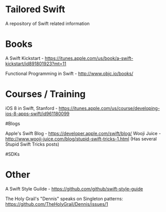 # Tailored Swift
A repository of Swift related information

# Books

A Swift Kickstart - https://itunes.apple.com/us/book/a-swift-kickstart/id891801923?mt=11

Functional Programming in Swift - http://www.objc.io/books/

# Courses / Training

iOS 8 in Swift, Stanford - https://itunes.apple.com/us/course/developing-ios-8-apps-swift/id961180099

#Blogs

Apple's Swift Blog - https://developer.apple.com/swift/blog/
Wooji Juice - http://www.wooji-juice.com/blog/stupid-swift-tricks-1.html (Has several Stupid Swift Tricks posts)

#SDKs

# Other

A Swift Style Guilde - https://github.com/github/swift-style-guide

The Holy Grail's "Dennis" speaks on Singleton patterns: https://github.com/TheHolyGrail/Dennis/issues/1

